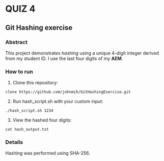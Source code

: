 # QUIZ 4

## Git Hashing exercise

### Abstract

This project demonstrates *hashing* using a unique 4-digit integer derived from my student ID.
I use the last four digits of my **AEM**.

### How to run 

1. Clone this repository:
```
clone https://github.com/johnmih/GitHashingExercise.git
```
2. Run hash_script.sh with your custom input:
```
./hash_script.sh 1234
```
3. View the hashed four digits:
```
cat hash_output.txt
```

### Details

Hashing was performed using SHA-256.  
